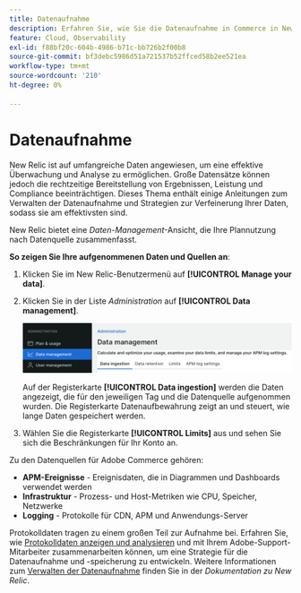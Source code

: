 ```yaml
---
title: Datenaufnahme
description: Erfahren Sie, wie Sie die Datenaufnahme in Commerce in New Relic anzeigen und verwalten.
feature: Cloud, Observability
exl-id: f88bf20c-604b-4986-b71c-bb726b2f00b8
source-git-commit: bf3debc5986d51a721537b52ffced58b2ee521ea
workflow-type: tm+mt
source-wordcount: '210'
ht-degree: 0%

---
```


# Datenaufnahme

New Relic ist auf umfangreiche Daten angewiesen, um eine effektive Überwachung und Analyse zu ermöglichen. Große Datensätze können jedoch die rechtzeitige Bereitstellung von Ergebnissen, Leistung und Compliance beeinträchtigen. Dieses Thema enthält einige Anleitungen zum Verwalten der Datenaufnahme und Strategien zur Verfeinerung Ihrer Daten, sodass sie am effektivsten sind.

New Relic bietet eine _Daten-Management_-Ansicht, die Ihre Plannutzung nach Datenquelle zusammenfasst.

**So zeigen Sie Ihre aufgenommenen Daten und Quellen an**:

1. Klicken Sie im New Relic-Benutzermenü auf **[!UICONTROL Manage your data]**.
1. Klicken Sie in der Liste _Administration_ auf **[!UICONTROL Data management]**.

   ![Daten-Management](../../assets/new-relic/data-ingestion.png)

   Auf der Registerkarte **[!UICONTROL Data ingestion]** werden die Daten angezeigt, die für den jeweiligen Tag und die Datenquelle aufgenommen wurden.
Die Registerkarte Datenaufbewahrung zeigt an und steuert, wie lange Daten gespeichert werden.

1. Wählen Sie die Registerkarte **[!UICONTROL Limits]** aus und sehen Sie sich die Beschränkungen für Ihr Konto an.

Zu den Datenquellen für Adobe Commerce gehören:

- **APM-Ereignisse** - Ereignisdaten, die in Diagrammen und Dashboards verwendet werden
- **Infrastruktur** - Prozess- und Host-Metriken wie CPU, Speicher, Netzwerke
- **Logging** - Protokolle für CDN, APM und Anwendungs-Server

Protokolldaten tragen zu einem großen Teil zur Aufnahme bei. Erfahren Sie, wie [Protokolldaten anzeigen und analysieren](log-management.md#view-and-analyze-log-data) und mit Ihrem Adobe-Support-Mitarbeiter zusammenarbeiten können, um eine Strategie für die Datenaufnahme und -speicherung zu entwickeln. Weitere Informationen zum [Verwalten der Datenaufnahme](https://docs.newrelic.com/docs/data-apis/manage-data/manage-data-coming-new-relic/) finden Sie in der _Dokumentation zu New Relic_.
